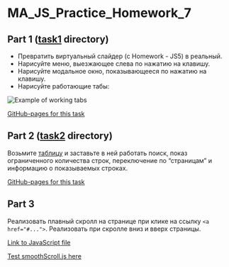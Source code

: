 # MA_JS_Practice_Homework_7

## Part 1 ([task1](https://github.com/vladgalafm/MA_JS_Practice/tree/master/Homework_7_Events/task1) directory)
* Превратить виртуальный слайдер (с Homework - JS5) в реальный.
* Нарисуйте меню, выезжающее слева по нажатию на клавишу.
* Нарисуйте модальное окно, показывающееся по нажатию на клавишу.
* Нарисуйте работающие табы:

![Example of working tabs](https://mate-academy.github.io/fe-program/resources/lessons_22/tabs.gif)

[GitHub-pages for this task](https://vladgalafm.github.io/MA_JS_Practice/Homework_7_Events/task1/)

## Part 2 ([task2](https://github.com/vladgalafm/MA_JS_Practice/tree/master/Homework_7_Events/task2) directory)
Возьмите [таблицу](https://mate-academy.github.io/fe-program/resources/lessons_22/table.html) и заставьте в ней работать поиск, показ ограниченного количества строк, переключение по “страницам” и информацию о показываемых строках.

[GitHub-pages for this task](https://vladgalafm.github.io/MA_JS_Practice/Homework_7_Events/task2/)

## Part 3
Реализовать плавный скролл на странице при клике на ссылку `<a href="#...">`. Реализовать при скролле вниз и вверх страницы.

[Link to JavaScript file](https://github.com/vladgalafm/MA_Task_9_BicycleTheme/blob/master/app/js/smoothScroll.js)

[Test smoothScroll.js here](https://vladgalafm.github.io/MA_Task_9_BicycleTheme/app/)